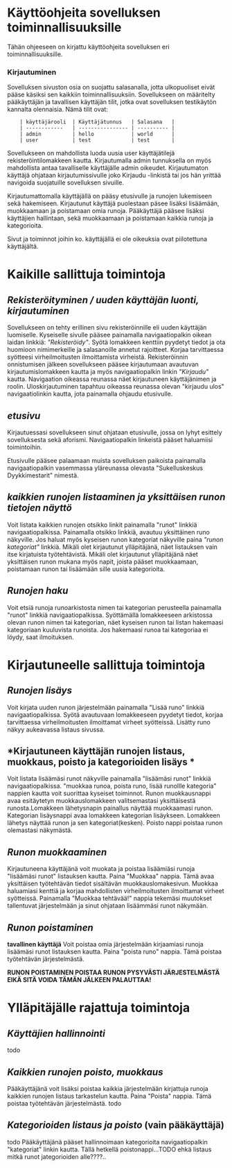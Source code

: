 
# Käyttöohjeita sovelluksen toiminnallisuuksille

Tähän ohjeeseen on kirjattu käyttöohjeita sovelluksen eri toiminnallisuuksille.

### Kirjautuminen

Sovelluksen sivuston osia on suojattu salasanalla, jotta ulkopuoliset eivät pääse käsiksi sen kaikkiin toiminnallisuuksiin. Sovellukseen on määritelty pääkäyttäjän ja tavallisen käyttäjän tilit, jotka ovat sovelluksen testikäytön kannalta olennaisia. Nämä tilit ovat:

        | käyttäjärooli  | Käyttäjätunnus   | Salasana   |
        | ------------   | ---------------- | ---------- |
        | admin          | hello            | world      |
        | user           | test             | test       |

Sovellukseen on mahdollista luoda uusia user käyttäjätilejä rekisteröintilomakkeen kautta. Kirjautumalla admin tunnuksella on myös mahdollista antaa tavalliselle käyttäjälle admin oikeudet. Kirjautumaton käyttäjä ohjataan kirjautumissivulle joko Kirjaudu -linkistä tai jos hän yrittää navigoida suojatuille sovelluksen sivuille.

Kirjautumattomalla käyttäjällä on pääsy etusivulle ja runojen lukemiseen sekä hakemiseen. Kirjautunut käyttäjä puolestaan päsee lisäksi lisäämään, muokkaamaan ja poistamaan omia runoja.  Pääkäyttäjä pääsee lisäksi käyttäjien hallintaan, sekä muokkaamaan ja poistamaan kaikkia runoja ja kategorioita.

Sivut ja toiminnot joihin ko. käyttäjällä ei ole oikeuksia ovat piilotettuna käyttäjältä.

# Kaikille sallittuja toimintoja

## *Rekisteröityminen / uuden käyttäjän luonti, kirjautuminen*

Sovellukseen on tehty erillinen sivu rekisteröinnille eli uuden käyttäjän luomiselle. Kyseiselle sivulle pääsee painamalla navigaatiopalkin oikean laidan linkkiä: *"Rekisteröidy"*.
Syötä lomakkeen kenttiin pyydetyt tiedot ja ota huomioon nimimerkeille ja salasanoille annetut rajoitteet. Korjaa tarvittaessa syötteesi virheilmoitusten ilmoittamista virheistä. Rekisteröinnin onnistumisen jälkeen sovellukseen pääsee kirjautumaan avautuvan kirjautumislomakkeen kautta ja myös navigaatiopalkin linkin *"Kirjaudu"* kautta. Navigaation oikeassa reunassa näet kirjautuneen käyttäjänimen ja roolin. Uloskirjautuminen tapahtuu oikeassa reunassa olevan "kirjaudu ulos" navigaatiolinkin kautta, jota painamalla ohjaudu etusivulle.

## *etusivu* 
Kirjautuessasi sovellukseen sinut ohjataan etusivulle, jossa on lyhyt esittely sovelluksesta sekä aforismi. Navigaatiopalkin linkeistä pääset haluamiisi toimintoihin.

Etusivulle pääsee palaamaan muista sovelluksen paikoista painamalla navigaatiopalkin vasemmassa yläreunassa olevasta "Sukelluskeskus Dyykkimestarit" nimestä.

## *kaikkien runojen listaaminen ja yksittäisen runon  tietojen näyttö* 

Voit listata kaikkien runojen otsikko linkit painamalla "runot" linkkiä navigaatiopalkissa. Painamalla otsikko linkkiä, avautuu yksittäinen runo näkyville. Jos haluat myös kyseisen runon kategoriat näkyville paina *"runon kategoriat"* linkkiä.
Mikäli olet kirjautunut ylläpitäjänä, näet listauksen vain itse kirjatuista työtehtävistä. Mikäli olet kirjautunut ylläpitäjänä näet yksittäisen runon mukana myös napit, joista pääset muokkaamaan, poistamaan runon tai lisäämään sille uusia kategorioita. 

## *Runojen haku* 

Voit etsiä runoja runoarkistosta nimen tai kategorian perusteella painamalla "runot" linkkiä navigaatiopalkissa. Syöttämällä lomakkeeseen arkistossa olevan runon nimen tai kategorian, näet kyseisen runon tai listan hakemaasi kategoriaan kuuluvista runoista. Jos hakemaasi runoa tai kategoriaa ei löydy, saat ilmoituksen.

# Kirjautuneelle sallittuja toimintoja

## *Runojen lisäys*

Voit kirjata uuden runon järjestelmään painamalla "Lisää runo" linkkiä navigaatiopalkissa. Syötä avautuvaan lomakkeeseen pyydetyt tiedot, korjaa tarvittaessa virheilmoitusten ilmoittamat virheet syötteissä. Lisätty runo näkyy aukeavassa listaus sivussa.

## *Kirjautuneen käyttäjän runojen listaus, muokkaus, poisto ja kategorioiden lisäys *

Voit listata lisäämäsi runot näkyville painamalla "lisäämäsi runot" linkkiä navigaatiopalkissa. "muokkaa runoa, poista runo, lisää runollle kategoria" nappien kautta voit suorittaa kyseiset toiminnot. Runon muokkausnappi avaa esitäytetyn muokkauslomakkeen valitsemastasi yksittäisestä runosta.Lomakkeen lähetysnapin painallus näyttää muokkaamasi runon.  Kategorian lisäysnappi avaa lomakkeen kategorian lisäykseen. Lomakkeen lähetys näyttää runon ja sen kategoriat(kesken). Poisto nappi poistaa runon olemastasi näkymästä.


## *Runon muokkaaminen* 

Kirjautuneena käyttäjänä voit muokata ja poistaa lisäämiäsi runoja "lisäämäsi runot" listauksen kautta. Paina "Muokkaa" nappia. Tämä avaa yksittäisen työtehtävän tiedot sisältävän muokkauslomakesivun. Muokkaa haluamiasi kenttiä ja korjaa mahdollisten virheilmoitusten ilmoittamat virheet syötteissä. Painamalla "Muokkaa tehtävää!" nappia tekemäsi muutokset tallentuvat järjestelmään ja sinut ohjataan lisäämmäsi runot näkymään.


## *Runon poistaminen* 

**tavallinen käyttäjä**
Voit poistaa omia järjestelmään kirjaamiasi runoja lisäämäsi runot listauksen kautta. Paina "poista runo" nappia. Tämä poistaa työtehtävän järjestelmästä.


**RUNON POISTAMINEN POISTAA RUNON PYSYVÄSTI JÄRJESTELMÄSTÄ EIKÄ SITÄ VOIDA TÄMÄN JÄLKEEN PALAUTTAA!**


# Ylläpitäjälle rajattuja toimintoja


## *Käyttäjien hallinnointi*
todo

## *Kaikkien runojen poisto, muokkaus*

Pääkäyttäjänä voit lisäksi poistaa kaikkia järjestelmään kirjattuja runoja kaikkien runojen listaus tarkastelun kautta. Paina "Poista" nappia. Tämä poistaa työtehtävän järjestelmästä.
todo

## *Kategorioiden listaus ja poisto* (vain pääkäyttäjä)
todo
Pääkäyttäjänä pääset hallinnoimaan kategorioita navigaatiopalkin "kategoriat" linkin kautta. Tällä hetkellä poistonappi...TODO ehkä listaus mitkä runot jategorioiden alle????..
